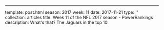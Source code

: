 ---
template: post.html
season: 2017
week: 11
date: 2017-11-21
type: ''
collection: articles
title: Week 11 of the NFL 2017 season - PowerRankings
description: What's that? The Jaguars in the top 10

